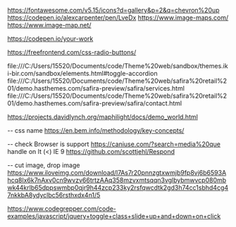 https://fontawesome.com/v5.15/icons?d=gallery&p=2&q=chevron%20up
https://codepen.io/alexcarpenter/pen/LveDx
https://www.image-maps.com/
https://www.image-map.net/

https://codepen.io/your-work

https://freefrontend.com/css-radio-buttons/

file:///C:/Users/15520/Documents/code/Theme%20web/sandbox/themes.iki-bir.com/sandbox/elements.html#toggle-accordion
file:///C:/Users/15520/Documents/code/Theme%20web/safira%20retail%201/demo.hasthemes.com/safira-preview/safira/services.html
file:///C:/Users/15520/Documents/code/Theme%20web/safira%20retail%201/demo.hasthemes.com/safira-preview/safira/contact.html

https://projects.davidlynch.org/maphilight/docs/demo_world.html

-- css name
https://en.bem.info/methodology/key-concepts/


-- check Browser is support
https://caniuse.com/?search=media%20que
handle on lt (<) IE 9
https://github.com/scottjehl/Respond


-- cut image, drop image
https://www.iloveimg.com/download/l7As7r20pnnzgtxwmjb9fp8vj6b6593Ahcq8lx6k7nAxv0cn9wvzv66trtzAAq358mzvxmtsqqn3vglbybmwvcp080mbwk44krlb65dppswmbp0qjr9h44zcp233ky2rsfqwcdtk2gd3h74cc1sbhd4cg47nkkbA8ydyclbc56rsthxdx4n1/5


https://www.codegrepper.com/code-examples/javascript/jquery+toggle+class+slide+up+and+down+on+click
